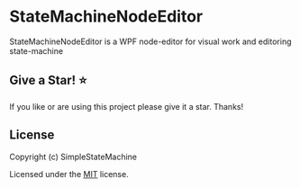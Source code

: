# StateMachineNodeEditor
 StateMachineNodeEditor is a WPF node-editor for visual work and editoring  state-machine
 
 ## Give a Star! :star:
If you like or are using this project please give it a star. Thanks!

## License

Copyright (c) SimpleStateMachine

Licensed under the [MIT](LICENSE) license.
